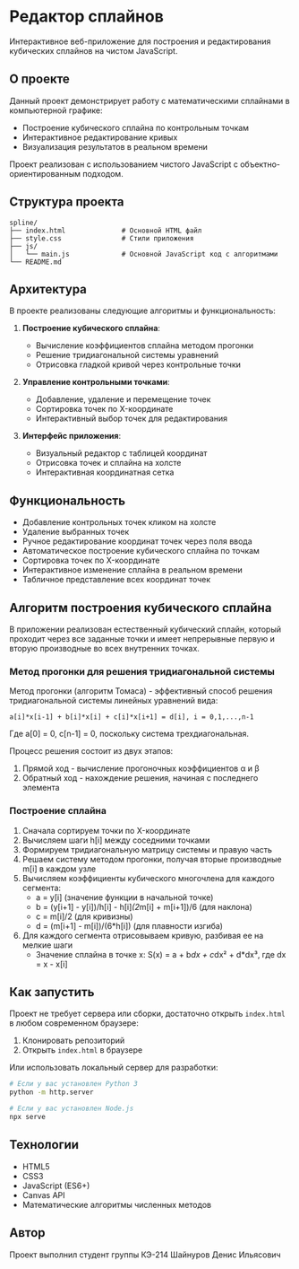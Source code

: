 # Редактор сплайнов

Интерактивное веб-приложение для построения и редактирования кубических сплайнов на чистом JavaScript.

## О проекте

Данный проект демонстрирует работу с математическими сплайнами в компьютерной графике:
- Построение кубического сплайна по контрольным точкам
- Интерактивное редактирование кривых
- Визуализация результатов в реальном времени

Проект реализован с использованием чистого JavaScript с объектно-ориентированным подходом.

## Структура проекта

```
spline/
├── index.html              # Основной HTML файл
├── style.css               # Стили приложения
├── js/
│   └── main.js             # Основной JavaScript код с алгоритмами
└── README.md
```

## Архитектура

В проекте реализованы следующие алгоритмы и функциональность:

1. **Построение кубического сплайна**:
   - Вычисление коэффициентов сплайна методом прогонки
   - Решение тридиагональной системы уравнений
   - Отрисовка гладкой кривой через контрольные точки

2. **Управление контрольными точками**:
   - Добавление, удаление и перемещение точек
   - Сортировка точек по X-координате
   - Интерактивный выбор точек для редактирования

3. **Интерфейс приложения**:
   - Визуальный редактор с таблицей координат
   - Отрисовка точек и сплайна на холсте
   - Интерактивная координатная сетка

## Функциональность

- Добавление контрольных точек кликом на холсте
- Удаление выбранных точек
- Ручное редактирование координат точек через поля ввода
- Автоматическое построение кубического сплайна по точкам
- Сортировка точек по X-координате
- Интерактивное изменение сплайна в реальном времени
- Табличное представление всех координат точек

## Алгоритм построения кубического сплайна

В приложении реализован естественный кубический сплайн, который проходит через все заданные точки и имеет непрерывные первую и вторую производные во всех внутренних точках.

### Метод прогонки для решения тридиагональной системы

Метод прогонки (алгоритм Томаса) - эффективный способ решения тридиагональной системы линейных уравнений вида:

```
a[i]*x[i-1] + b[i]*x[i] + c[i]*x[i+1] = d[i], i = 0,1,...,n-1
```

Где a[0] = 0, c[n-1] = 0, поскольку система трехдиагональная.

Процесс решения состоит из двух этапов:
1. Прямой ход - вычисление прогоночных коэффициентов α и β
2. Обратный ход - нахождение решения, начиная с последнего элемента

### Построение сплайна

1. Сначала сортируем точки по X-координате
2. Вычисляем шаги h[i] между соседними точками
3. Формируем тридиагональную матрицу системы и правую часть
4. Решаем систему методом прогонки, получая вторые производные m[i] в каждом узле
5. Вычисляем коэффициенты кубического многочлена для каждого сегмента:
   - a = y[i] (значение функции в начальной точке)
   - b = (y[i+1] - y[i])/h[i] - h[i]*(2*m[i] + m[i+1])/6 (для наклона)
   - c = m[i]/2 (для кривизны)
   - d = (m[i+1] - m[i])/(6*h[i]) (для плавности изгиба)
6. Для каждого сегмента отрисовываем кривую, разбивая ее на мелкие шаги
   - Значение сплайна в точке x: S(x) = a + b*dx + c*dx² + d*dx³, где dx = x - x[i]

## Как запустить

Проект не требует сервера или сборки, достаточно открыть `index.html` в любом современном браузере:

1. Клонировать репозиторий
2. Открыть `index.html` в браузере

Или использовать локальный сервер для разработки:

```bash
# Если у вас установлен Python 3
python -m http.server

# Если у вас установлен Node.js
npx serve
```

## Технологии

- HTML5
- CSS3
- JavaScript (ES6+)
- Canvas API
- Математические алгоритмы численных методов

## Автор

Проект выполнил студент группы КЭ-214 Шайнуров Денис Ильясович 